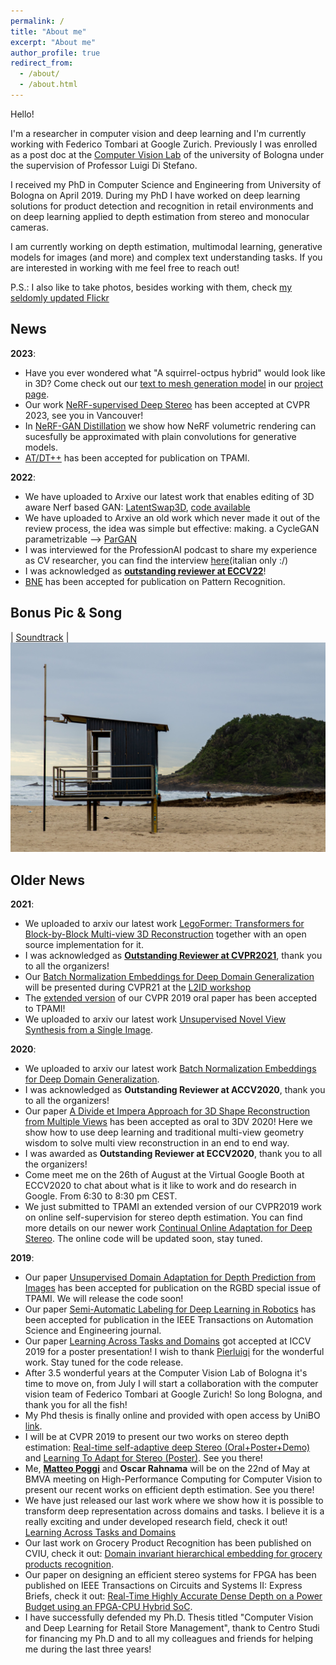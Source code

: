```yaml
---
permalink: /
title: "About me"
excerpt: "About me"
author_profile: true
redirect_from: 
  - /about/
  - /about.html
---
```


Hello!

I'm a researcher in computer vision and deep learning and I'm currently working with Federico Tombari at Google Zurich. 
Previously I was enrolled as a post doc at the [Computer Vision Lab](https://www.vision.deis.unibo.it/) of the university of Bologna under the supervision of Professor Luigi Di Stefano.

I received my PhD in Computer Science and Engineering from University of Bologna on April 2019. 
During my PhD I have worked on deep learning solutions for product detection and recognition in retail environments and on deep learning applied to depth estimation from stereo and monocular cameras.

I am currently working on depth estimation, multimodal learning, generative models for images (and more) and complex text understanding tasks. 
If you are interested in working with me feel free to reach out!

P.S.: I also like to take photos, besides working with them, check [my seldomly updated Flickr](https://www.flickr.com/photos/196993770@N03/)

## News
__2023__:
  * Have you ever wondered what "A squirrel-octpus hybrid" would look like in 3D? Come check out our [text to mesh generation model](/publication/TextMesh) in our [project page](https://fabi92.github.io/textmesh/).
  * Our work [NeRF-supervised Deep Stereo](/publication/NerfStereo) has been accepted at CVPR 2023, see you in Vancouver!
  * In [NeRF-GAN Distillation](publication/NerfGanDistillation) we show how NeRF volumetric rendering can sucesfully be approximated with plain convolutions for generative models.
  * [AT/DT++](publication/ATDT2) has been accepted for publication on TPAMI.

__2022__:
  * We have uploaded to Arxive our latest work that enables editing of 3D aware Nerf based GAN: [LatentSwap3D](publication/LS3D), [code available](https://enisimsar.github.io/latentswap3d/)
  * We have uploaded to Arxive an old work which never made it out of the review process, the idea was simple but effective: making. a CycleGAN parametrizable --> [ParGAN](publication/ParGAN)
  * I was interviewed for the ProfessionAI podcast to share my experience as CV researcher, you can find the interview [here](https://www.youtube.com/watch?v=GfEJxyedtJQ)(italian only :/)
  * I was acknowledged as [**outstanding reviewer at ECCV22**](https://eccv2022.ecva.net/program/outstanding-reviewers/)!
  * [BNE](publication/BNE) has been accepted for publication on Pattern Recognition.

## Bonus Pic & Song 
| [Soundtrack](https://www.youtube.com/watch?v=8eGtcauqFBk) |
![South_African_Beach](../images/beach.jpg)

## Older News

__2021__:

* We uploaded to arxiv our latest work [LegoFormer: Transformers for Block-by-Block Multi-view 3D Reconstruction](publication/LegoFormer) together with an open source implementation for it. 
* I was acknowledged as [**Outstanding Reviewer at CVPR2021**](http://cvpr2021.thecvf.com/node/184), thank you to all the organizers!
* Our [Batch Normalization Embeddings for Deep Domain Generalization](publication/BNE) will be presented during CVPR21 at the [L2ID workshop](https://l2id.github.io/index.html#people) 
* The [extended version](publication/realTimeII) of our CVPR 2019 oral paper has been accepted to TPAMI!
* We uploaded to arxiv our latest work [Unsupervised Novel View Synthesis from a Single Image](publication/NVS).


__2020__:

* We uploaded to arxiv our latest work [Batch Normalization Embeddings for Deep Domain Generalization](publication/BNE).
* I was acknowledged as **Outstanding Reviewer at ACCV2020**, thank you to all the organizers! 
* Our paper [A Divide et Impera Approach for 3D Shape Reconstruction from Multiple Views](publication/DivideEtImpera) has been accepted as oral to 3DV 2020! Here we show how to use deep learning and traditional multi-view geometry wisdom to solve multi view reconstruction in an end to end way. 
* I was awarded as **Outstanding Reviewer at ECCV2020**, thank you to all the organizers!
* Come meet me on the 26th of August at the Virtual Google Booth at ECCV2020 to chat about what is it like to work and do research in Google. From 6:30 to 8:30 pm CEST.
* We just submitted to TPAMI an extended version of our CVPR2019 work on online self-supervision for stereo depth estimation. You can find more details on our newer work [Continual Online Adaptation for Deep Stereo](publication/realTimeII). The online code will be updated soon, stay tuned. 

__2019__:

* Our paper [Unsupervised Domain Adaptation for Depth Prediction from Images](publication/AdaptationJournal) has been accepted for publication on the RGBD special issue of TPAMI. We will release the code soon!
* Our paper [Semi-Automatic Labeling for Deep Learning in Robotics](publication/ARS) has been accepted for publication in the IEEE Transactions on Automation Science and Engineering journal.
* Our paper [Learning Across Tasks and Domains](publication/ATDT) got accepted at ICCV 2019 for a poster presentation! I wish to thank [Pierluigi](https://www.unibo.it/sitoweb/pierluigi.zama) for the wonderful work. Stay tuned for the code release.
* After 3.5 wonderful years at the Computer Vision Lab of Bologna it's time to move on, from July I will start a collaboration with the computer vision team of Federico Tombari at Google Zurich! So long Bologna, and thank you for all the fish!
* My Phd thesis is finally online and provided with open access by UniBO [link](http://amsdottorato.unibo.it/8970/).
* I will be at CVPR 2019 to present our two works on stereo depth estimation: [Real-time self-adaptive deep Stereo (Oral+Poster+Demo)](publication/realTime)  and [Learning To Adapt for Stereo (Poster)](publication/2019-L2A). See you there!
* Me, [__Matteo Poggi__](https://vision.disi.unibo.it/~mpoggi/) and __Oscar Rahnama__ will be on the 22nd of May at BMVA meeting on High-Performance Computing for Computer Vision to present our recent works on efficient depth estimation. See you there!
* We have just released our last work where we show how it is possible to transform deep representation across domains and tasks. I believe it is a really exciting and under developed research field, check it out! [Learning Across Tasks and Domains](publication/ATDT)
* Our last work on Grocery Product Recognition has been published on CVIU, check it out: [Domain invariant hierarchical embedding for grocery products recognition](publication/DIHE).
* Our paper on designing an efficient stereo systems for FPGA has been published on IEEE Transactions on Circuits and Systems II: Express Briefs, check it out: [Real-Time Highly Accurate Dense Depth on a Power Budget using an FPGA-CPU Hybrid SoC](publication/FPGA).
* I have successfully defended my Ph.D. Thesis titled "Computer Vision and Deep Learning for Retail Store Management", thank to Centro Studi for financing my Ph.D and to all my colleagues and friends for helping me during the last three years! 
